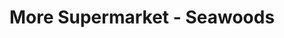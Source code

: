 ---
title: "More Supermarket - Seawoods"
url: /navi-mumbai/more-supermarket-seawoods/
shop: Supermarkt
---